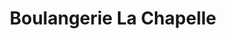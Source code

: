 ---
title: "Boulangerie La Chapelle"
url: /villenave-dornon/boulangerie-la-chapelle/
shop: Bäckerei
---